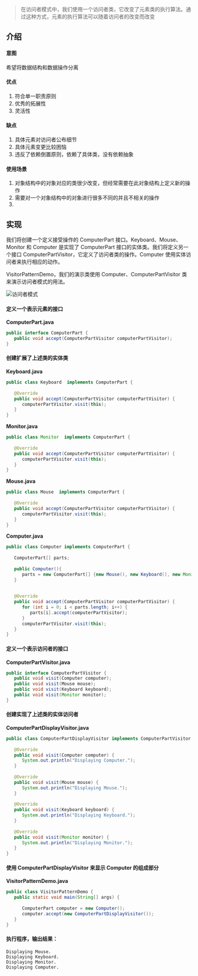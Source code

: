 > 在访问者模式中，我们使用一个访问者类，它改变了元素类的执行算法。通过这种方式，元素的执行算法可以随着访问者的改变而改变

## 介绍
#### 意图
希望将数据结构和数据操作分离

#### 优点
1. 符合单一职责原则
2. 优秀的拓展性
3. 灵活性

#### 缺点
1. 具体元素对访问者公布细节
2. 具体元素变更比较困恼
3. 违反了依赖倒置原则，依赖了具体类，没有依赖抽象

#### 使用场景
1. 对象结构中的对象对应的类很少改变，但经常需要在此对象结构上定义新的操作
2. 需要对一个对象结构中的对象进行很多不同的并且不相关的操作
3. 
## 实现
我们将创建一个定义接受操作的 ComputerPart 接口。Keyboard、Mouse、Monitor 和 Computer 是实现了 ComputerPart 接口的实体类。我们将定义另一个接口 ComputerPartVisitor，它定义了访问者类的操作。Computer 使用实体访问者来执行相应的动作。

VisitorPatternDemo，我们的演示类使用 Computer、ComputerPartVisitor 类来演示访问者模式的用法。

![访问者模式](https://www.amoshuang.com/wp-content/uploads/2019/01/访问者模式.jpg)


#### 定义一个表示元素的接口

**ComputerPart.java**
```java
public interface ComputerPart {
   public void accept(ComputerPartVisitor computerPartVisitor);
}
```
#### 创建扩展了上述类的实体类

**Keyboard.java**
```java
public class Keyboard  implements ComputerPart {
 
   @Override
   public void accept(ComputerPartVisitor computerPartVisitor) {
      computerPartVisitor.visit(this);
   }
}
```
**Monitor.java**
```java
public class Monitor  implements ComputerPart {
 
   @Override
   public void accept(ComputerPartVisitor computerPartVisitor) {
      computerPartVisitor.visit(this);
   }
}
```
**Mouse.java**
```java
public class Mouse  implements ComputerPart {
 
   @Override
   public void accept(ComputerPartVisitor computerPartVisitor) {
      computerPartVisitor.visit(this);
   }
}
```
**Computer.java**
```java
public class Computer implements ComputerPart {
   
   ComputerPart[] parts;
 
   public Computer(){
      parts = new ComputerPart[] {new Mouse(), new Keyboard(), new Monitor()};      
   } 
 
 
   @Override
   public void accept(ComputerPartVisitor computerPartVisitor) {
      for (int i = 0; i < parts.length; i++) {
         parts[i].accept(computerPartVisitor);
      }
      computerPartVisitor.visit(this);
   }
}
```

#### 定义一个表示访问者的接口

**ComputerPartVisitor.java**
```java
public interface ComputerPartVisitor {
   public void visit(Computer computer);
   public void visit(Mouse mouse);
   public void visit(Keyboard keyboard);
   public void visit(Monitor monitor);
}
```

#### 创建实现了上述类的实体访问者

**ComputerPartDisplayVisitor.java**
```java
public class ComputerPartDisplayVisitor implements ComputerPartVisitor {
 
   @Override
   public void visit(Computer computer) {
      System.out.println("Displaying Computer.");
   }
 
   @Override
   public void visit(Mouse mouse) {
      System.out.println("Displaying Mouse.");
   }
 
   @Override
   public void visit(Keyboard keyboard) {
      System.out.println("Displaying Keyboard.");
   }
 
   @Override
   public void visit(Monitor monitor) {
      System.out.println("Displaying Monitor.");
   }
}
```
#### 使用 ComputerPartDisplayVisitor 来显示 Computer 的组成部分

**VisitorPatternDemo.java**
```java
public class VisitorPatternDemo {
   public static void main(String[] args) {
 
      ComputerPart computer = new Computer();
      computer.accept(new ComputerPartDisplayVisitor());
   }
}
```
#### 执行程序，输出结果：
```
Displaying Mouse.
Displaying Keyboard.
Displaying Monitor.
Displaying Computer.
```
